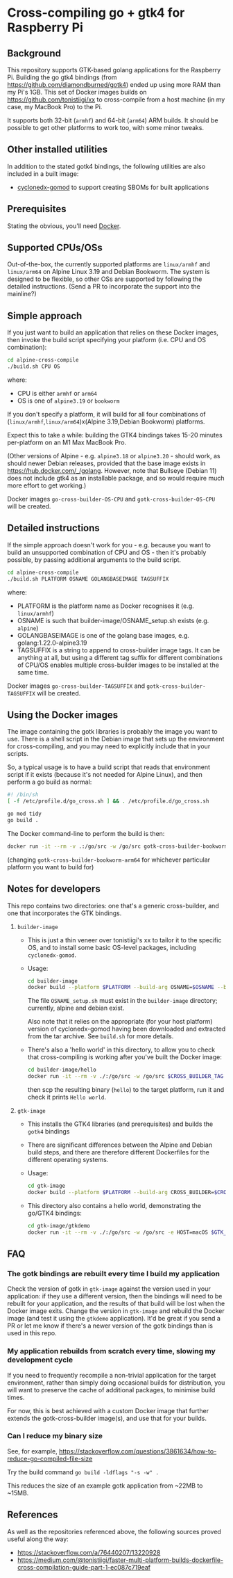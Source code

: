 # Cross-compiling go + gtk4 for Raspberry Pi

## Background

This repository supports GTK-based golang applications for the Raspberry Pi. Building the go gtk4 bindings (from <https://github.com/diamondburned/gotk4>) ended up using more RAM than my Pi's 1GB. This set of Docker images builds on <https://github.com/tonistiigi/xx> to cross-compile from a host machine (in my case, my MacBook Pro) to the Pi.

It supports both 32-bit (`armhf`) and 64-bit (`arm64`) ARM builds. It should be possible to get other platforms to work too, with some minor tweaks.

## Other installed utilities

In addition to the stated gotk4 bindings, the following utilities are also included in a built image:

- [cyclonedx-gomod](https://github.com/CycloneDX/cyclonedx-gomod) to support creating SBOMs for built applications

## Prerequisites

Stating the obvious, you'll need [Docker](https://www.docker.com/products/docker-desktop/).

## Supported CPUs/OSs

Out-of-the-box, the currently supported platforms are `linux/armhf` and `linux/arm64` on Alpine Linux 3.19 and Debian Bookworm. The system is designed to be flexible, so other OSs are supported by following the detailed instructions. (Send a PR to incorporate the support into the mainline?)

## Simple approach

If you just want to build an application that relies on these Docker images, then invoke the build script specifying your platform (i.e. CPU and OS combination):

```sh
cd alpine-cross-compile
./build.sh CPU OS
```

where:

- CPU is either `armhf` or `arm64`
- OS is one of `alpine3.19` or `bookworm`

If you don't specify a platform, it will build for all four combinations of (`linux/armhf`,`linux/arm64`)x(Alpine 3.19,Debian Bookworm) platforms.

Expect this to take a while: building the GTK4 bindings takes 15-20 minutes per-platform on an M1 Max MacBook Pro.

(Other versions of Alpine - e.g. `alpine3.18` or `alpine3.20` - should work, as should newer Debian releases, provided that the base image exists in <https://hub.docker.com/_/golang>. However, note that Bullseye (Debian 11) does not include gtk4 as an installable package, and so would require much more effort to get working.)

Docker images `go-cross-builder-OS-CPU` and `gotk-cross-builder-OS-CPU` will be created.

## Detailed instructions

If the simple approach doesn't work for you - e.g. because you want to build an unsupported combination of CPU and OS - then it's probably possible, by passing additional arguments to the build script.

```sh
cd alpine-cross-compile
./build.sh PLATFORM OSNAME GOLANGBASEIMAGE TAGSUFFIX
```

where:

- PLATFORM is the platform name as Docker recognises it (e.g. `linux/armhf`)
- OSNAME is such that builder-image/OSNAME_setup.sh exists (e.g. `alpine`)
- GOLANGBASEIMAGE is one of the golang base images, e.g. golang:1.22.0-alpine3.19
- TAGSUFFIX is a string to append to cross-builder image tags. It can be anything at all, but using a different tag suffix for different combinations of CPU/OS enables multiple cross-builder images to be installed at the same time.

Docker images `go-cross-builder-TAGSUFFIX` and `gotk-cross-builder-TAGSUFFIX` will be created.

## Using the Docker images

The image containing the gotk libraries is probably the image you want to use. There is a shell script in the Debian image that sets up the environment for cross-compiling, and you may need to explicitly include that in your scripts.

So, a typical usage is to have a build script that reads that environment script if it exists (because it's not needed for Alpine Linux), and then perform a go build as normal:

```sh
#! /bin/sh
[ -f /etc/profile.d/go_cross.sh ] && . /etc/profile.d/go_cross.sh

go mod tidy
go build .
```

The Docker command-line to perform the build is then:

```sh
docker run -it --rm -v .:/go/src -w /go/src gotk-cross-builder-bookworm-arm64 ./build.sh
```

(changing `gotk-cross-builder-bookworm-arm64` for whichever particular platform you want to build for)

## Notes for developers

This repo contains two directories: one that's a generic cross-builder, and one that incorporates the GTK bindings.

1. `builder-image`
    - This is just a thin veneer over tonistiigi's xx to tailor it to the specific OS, and to install some basic OS-level packages, including `cyclonedx-gomod`.
    - Usage:

      ```sh
      cd builder-image
      docker build --platform $PLATFORM --build-arg OSNAME=$OSNAME --build-arg BASE_IMAGE=$BASE_IMAGE -t $CROSS_BUILDER_TAG .
      ```

      The file `OSNAME_setup.sh` must exist in the `builder-image` directory; currently, alpine and debian exist.

      Also note that it relies on the appropriate (for your host platform) version of cyclonedx-gomod having been downloaded and extracted from the tar archive. See `build.sh` for more details.

    - There's also a 'hello world' in this directory, to allow you to check that cross-compiling is working after you've built the Docker image:

      ```sh
      cd builder-image/hello
      docker run -it --rm -v ./:/go/src -w /go/src $CROSS_BUILDER_TAG go build -o hello hello.go
      ```

      then scp the resulting binary (`hello`) to the target platform, run it and check it prints `Hello world`.

2. `gtk-image`
    - This installs the GTK4 libraries (and prerequisites) and builds the `gotk4` bindings
    - There are significant differences between the Alpine and Debian build steps, and there are therefore different Dockerfiles for the different operating systems.
    - Usage:

      ```sh
      cd gtk-image
      docker build --platform $PLATFORM --build-arg CROSS_BUILDER=$CROSS_BUILDER_TAG -t $GTK_BUILDER_TAG -f Dockerfile_OSNAME .
      ```

    - This directory also contains a hello world, demonstrating the go/GTK4 bindings:

      ```sh
      cd gtk-image/gtkdemo
      docker run -it --rm -v ./:/go/src -w /go/src -e HOST=macOS $GTK_BUILDER_TAG ./build.sh
      ```

## FAQ

### The gotk bindings are rebuilt every time I build my application

Check the version of gotk in `gtk-image` against the version used in your application: if they use a different version, then the bindings will need to be rebuilt for your application, and the results of that build will be lost when the Docker image exits. Change the version in `gtk-image` and rebuild the Docker image (and test it using the `gtkdemo` application). It'd be great if you send a PR or let me know if there's a newer version of the gotk bindings than is used in this repo.

### My application rebuilds from scratch every time, slowing my development cycle

If you need to frequently recompile a non-trivial application for the target environment, rather than simply doing occasional builds for distribution, you will want to preserve the cache of additional packages, to minimise build times.

For now, this is best achieved with a custom Docker image that further extends the gotk-cross-builder image(s), and use that for your builds.

### Can I reduce my binary size

See, for example, <https://stackoverflow.com/questions/3861634/how-to-reduce-go-compiled-file-size>

Try the build command `go build -ldflags "-s -w" .`

This reduces the size of an example gotk application from ~22MB to ~15MB.

## References

As well as the repositories referenced above, the following sources proved useful along the way:

- <https://stackoverflow.com/a/76440207/13220928>
- <https://medium.com/@tonistiigi/faster-multi-platform-builds-dockerfile-cross-compilation-guide-part-1-ec087c719eaf>
